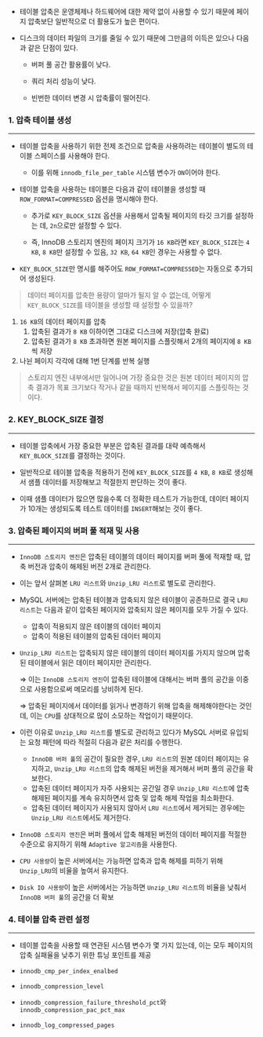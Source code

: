 - 테이블 압축은 운영체제나 하드웨어에 대한 제약 없이 사용할 수 있기 때문에 페이지 압축보단 일반적으로 더 활용도가 높은 편이다.

- 디스크의 데이터 파일의 크기를 줄일 수 있기 때문에 그만큼의 이득은 있으나 다음과 같은 단점이 있다.

    - 버퍼 풀 공간 활용률이 낮다.

    - 쿼리 처리 성능이 낮다.

    - 빈번한 데이터 변경 시 압축률이 떨어진다.

### 1. 압축 테이블 생성

---

- 테이블 압축을 사용하기 위한 전제 조건으로 압축을 사용하려는 테이블이 별도의 테이블 스페이스를 사용해야 한다.

    - 이를 위해 `innodb_file_per_table` 시스템 변수가 `ON`이어야 한다.

- 테이블 압축을 사용하는 테이블은 다음과 같이 테이블을 생성할 때 `ROW_FORMAT=COMPRESSED` 옵션을 명시해야 한다.

    - 추가로 `KEY_BLOCK_SIZE` 옵션을 사용해서 압축될 페이지의 타깃 크기를 설정하는 데, `2n`으로만 설정할 수 있다.

    - 즉, InnoDB 스토리지 엔진의 페이지 크기가 `16 KB`라면 `KEY_BLOCK_SIZE`는 `4 KB`, `8 KB`만 설정할 수 있음, `32 KB`, `64 KB`인 경우는 사용할 수 없다.

- `KEY_BLOCK_SIZE`만 명시를 해주어도 `ROW_FORMAT=COMPRESSED`는 자동으로 추가되어 생성된다.

> 데이터 페이지를 압축한 용량이 얼마가 될지 알 수 없는데, 어떻게 `KEY_BLOCK_SIZE`를 테이블을 생성할 때 설정할 수 있을까?

1. `16 KB`의 데이터 페이지를 압축
    1. 압축된 결과가 `8 KB` 이하이면 그대로 디스크에 저장(압축 완료)
    2. 압축된 결과가 `8 KB` 초과하면 원본 페이지를 스플릿해서 2개의 페이지에 `8 KB`씩 저장
2. 나뉜 페이지 각각에 대해 1번 단계를 반복 실행

> 스토리지 엔진 내부에서만 일어나며 가장 중요한 것은 원본 데이터 페이지의 압축 결과가 목표 크기보다 작거나 같을 때까지 반복해서 페이지를 스플릿하는 것이다.
>

### 2. KEY_BLOCK_SIZE 결정

---

- 테이블 압축에서 가장 중요한 부분은 압축된 결과를 대략 예측해서 `KEY_BLOCK_SIZE`를 결정하는 것이다.

- 일반적으로 테이블 압축을 적용하기 전에 `KEY_BLOCK_SIZE`를 `4 KB`, `8 KB`로 생성해서 샘플 데이터를 저장해보고 적절한지 판단하는 것이 좋다.

- 이때 샘플 데이터가 많으면 많을수록 더 정확한 테스트가 가능한데, 데이터 페이지가 10개는 생성되도록 테스트 데이터를 `INSERT`해보는 것이 좋다.

### 3. 압축된 페이지의 버퍼 풀 적재 및 사용

---

- `InnoDB 스토리지 엔진`은 압축된 테이블의 데이터 페이지를 버퍼 풀에 적재할 때, 압축 버전과 압축이 해제된 버전 2개로 관리한다.

- 이는 앞서 살펴본 `LRU 리스트`와 `Unzip_LRU 리스트`로 별도로 관리한다.

- MySQL 서버에는 압축된 테이블과 압축되지 않은 테이블이 공존하므로 결국 `LRU 리스트`는 다음과 같이 압축된 페이지와 압축되지 않은 페이지를 모두 가질 수 있다.
    - 압축이 적용되지 않은 테이블의 데이터 페이지
    - 압축이 적용된 테이블의 압축된 데이터 페이지

- `Unzip_LRU 리스트`는 압축되지 않은 테이블의 데이터 페이지를 가지지 않으며 압축된 테이블에서 읽은 데이터 페이지만 관리한다.

  ⇒ 이는 `InnoDB 스토리지 엔진`이 압축된 테이블에 대해서는 버퍼 풀의 공간을 이중으로 사용함으로써 메모리를 낭비하게 된다.

  ⇒ 압축된 페이지에서 데이터를 읽거나 변경하기 위해 압축을 해제해야한다는 것인데, 이는 `CPU`를 상대적으로 많이 소모하는 작업이기 때문이다.

- 이런 이유로 `Unzip_LRU 리스트`를 별도로 관리하고 있다가 MySQL 서버로 유입되는 요청 패턴에 따라 적절히 다음과 같은 처리를 수행한다.

    - `InnoDB 버퍼 풀`의 공간이 필요한 경우, `LRU 리스트`의 원본 데이터 페이지는 유지하고, `Unzip_LRU 리스트`의 압축 해제된 버전을 제거해서 버퍼 풀의 공간을 확보한다.
    - 압축된 데이터 페이지가 자주 사용되는 공간일 경우 `Unzip_LRU 리스트`에 압축 해제된 페이지를 계속 유지하면서 압축 및 압축 해제 작업을 최소화한다.
    - 압축된 데이터 페이지가 사용되지 않아서 `LRU 리스트`에서 제거되는 경우에는 `Unzip_LRU 리스트`에서도 제거한다.

- `InnoDB 스토리지 엔진`은 버퍼 풀에서 압축 해제된 버전의 데이터 페이지를 적절한 수준으로 유지하기 위해 `Adaptive 알고리즘`을 사용한다.

- `CPU 사용량`이 높은 서버에서는 가능하면 압축과 압축 해제를 피하기 위해 `Unzip_LRU`의 비율을 높여서 유지한다.

- `Disk IO 사용량`이 높은 서버에서는 가능하면 `Unzip_LRU 리스트`의 비율을 낮춰서 `InnoDB 버퍼 풀`의 공간을 더 확보

### 4. 테이블 압축 관련 설정

---

- 테이블 압축을 사용할 때 연관된 시스템 변수가 몇 가지 있는데, 이는 모두 페이지의 압축 실패율을 낮추기 위한 튜닝 포인트를 제공

- `innodb_cmp_per_index_enalbed`
- `innodb_compression_level`
- `innodb_compression_failure_threshold_pct`와 `innodb_compression_pac_pct_max`
- `innodb_log_compressed_pages`